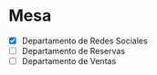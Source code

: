 # Mesa

- [x] Departamento de Redes Sociales
- [ ] Departamento de Reservas
- [ ] Departamento de Ventas
